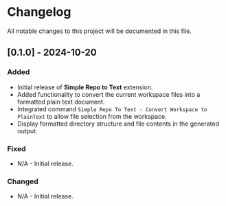 # Changelog

All notable changes to this project will be documented in this file.

## [0.1.0] - 2024-10-20

### Added

- Initial release of **Simple Repo to Text** extension.
- Added functionality to convert the current workspace files into a formatted plain text document.
- Integrated command `Simple Repo To Text - Convert Workspace to PlainText` to allow file selection from the workspace.
- Display formatted directory structure and file contents in the generated output.

### Fixed

- N/A - Initial release.

### Changed

- N/A - Initial release.
